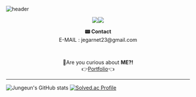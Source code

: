 ![header](https://capsule-render.vercel.app/api?type=waving&color=timeAuto&height=300&section=header&text=Jungeun🙌&fontSize=60)

<p align="center">
<img src="https://img.shields.io/badge/springboot-6DB33F?style=for-the-badge&logo=springboot&logoColor=white"><img src="https://img.shields.io/badge/javascript-F7DF1E?style=for-the-badge&logo=javascript&logoColor=black">

<p align="center">
  <strong>📟 Contact</strong> <br>
  E-MAIL : jegarnet23@gmail.com
</p>

<br>

<p align="center"> 
  🧐Are you curious about <strong>ME?!</strong> <br> 
  👉<a href="https://dodo-elice.notion.site/_-afac1a51ee10495aa94b0c595eeffdc8?pvs=4">Portfolio</a>👈
</p>

<hr/>
<p align="center"> 
  
  ![Jungeun's GitHub stats](https://github-readme-stats.vercel.app/api?username=kjjee99&show_icons=true&theme=graywhite)
  [![Solved.ac Profile](http://mazassumnida.wtf/api/v2/generate_badge?boj=kjjee99)](https://solved.ac/kjjee99/)

</p>



